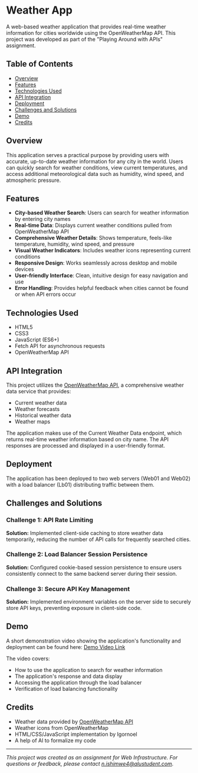 # Weather App

A web-based weather application that provides real-time weather information for cities worldwide using the OpenWeatherMap API. This project was developed as part of the "Playing Around with APIs" assignment.

## Table of Contents
- [Overview](#overview)
- [Features](#features)
- [Technologies Used](#technologies-used)
- [API Integration](#api-integration)
- [Deployment](#deployment)
- [Challenges and Solutions](#challenges-and-solutions)
- [Demo](#demo)
- [Credits](#credits)

## Overview

This application serves a practical purpose by providing users with accurate, up-to-date weather information for any city in the world. Users can quickly search for weather conditions, view current temperatures, and access additional meteorological data such as humidity, wind speed, and atmospheric pressure.

## Features

- **City-based Weather Search**: Users can search for weather information by entering city names
- **Real-time Data**: Displays current weather conditions pulled from OpenWeatherMap API
- **Comprehensive Weather Details**: Shows temperature, feels-like temperature, humidity, wind speed, and pressure
- **Visual Weather Indicators**: Includes weather icons representing current conditions
- **Responsive Design**: Works seamlessly across desktop and mobile devices
- **User-friendly Interface**: Clean, intuitive design for easy navigation and use
- **Error Handling**: Provides helpful feedback when cities cannot be found or when API errors occur

## Technologies Used

- HTML5
- CSS3
- JavaScript (ES6+)
- Fetch API for asynchronous requests
- OpenWeatherMap API

## API Integration

This project utilizes the [OpenWeatherMap API](https://openweathermap.org/api), a comprehensive weather data service that provides:

- Current weather data
- Weather forecasts
- Historical weather data
- Weather maps

The application makes use of the Current Weather Data endpoint, which returns real-time weather information based on city name. The API responses are processed and displayed in a user-friendly format.

## Deployment

The application has been deployed to two web servers (Web01 and Web02) with a load balancer (Lb01) distributing traffic between them.


## Challenges and Solutions

### Challenge 1: API Rate Limiting
**Solution:** Implemented client-side caching to store weather data temporarily, reducing the number of API calls for frequently searched cities.

### Challenge 2: Load Balancer Session Persistence
**Solution:** Configured cookie-based session persistence to ensure users consistently connect to the same backend server during their session.

### Challenge 3: Secure API Key Management
**Solution:** Implemented environment variables on the server side to securely store API keys, preventing exposure in client-side code.

## Demo

A short demonstration video showing the application's functionality and deployment can be found here: [Demo Video Link]()

The video covers:
- How to use the application to search for weather information
- The application's response and data display
- Accessing the application through the load balancer
- Verification of load balancing functionality

## Credits

- Weather data provided by [OpenWeatherMap API](https://openweathermap.org/api)
- Weather icons from OpenWeatherMap
- HTML/CSS/JavaScript implementation by Igornoel
- A help of AI to formalize my code

---

*This project was created as an assignment for Web Infrastructure. For questions or feedback, please contact n.ishimwe4@alustudent.com.*
